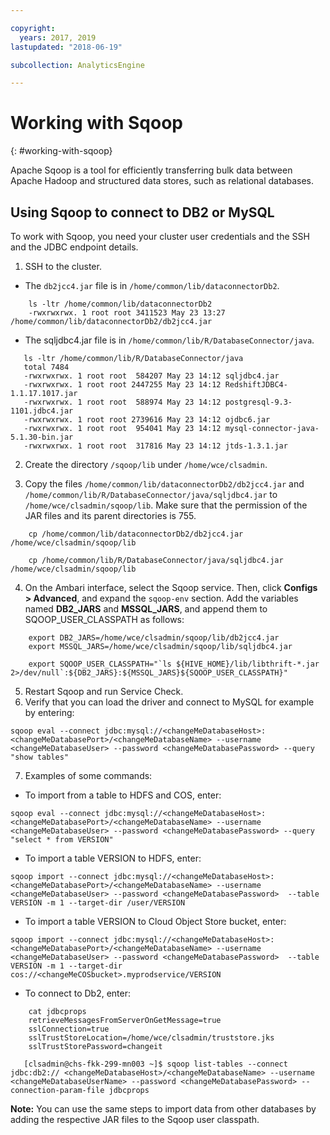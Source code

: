 ```yaml
---

copyright:
  years: 2017, 2019
lastupdated: "2018-06-19"

subcollection: AnalyticsEngine

---
```


# Working with Sqoop
{: #working-with-sqoop}

Apache Sqoop is a tool for efficiently transferring bulk data between Apache Hadoop and structured data stores, such as relational databases.

## Using Sqoop to connect to DB2 or MySQL

To work with Sqoop, you need your cluster user credentials and the SSH  and the JDBC endpoint details.

1. SSH to the cluster.
  - The `db2jcc4.jar` file is in  `/home/common/lib/dataconnectorDb2`.
  ```
      ls -ltr /home/common/lib/dataconnectorDb2
      -rwxrwxrwx. 1 root root 3411523 May 23 13:27 /home/common/lib/dataconnectorDb2/db2jcc4.jar
  ```
  -   The sqljdbc4.jar file is in `/home/common/lib/R/DatabaseConnector/java`.
  ```
     ls -ltr /home/common/lib/R/DatabaseConnector/java
     total 7484
     -rwxrwxrwx. 1 root root  584207 May 23 14:12 sqljdbc4.jar
     -rwxrwxrwx. 1 root root 2447255 May 23 14:12 RedshiftJDBC4-1.1.17.1017.jar
     -rwxrwxrwx. 1 root root  588974 May 23 14:12 postgresql-9.3-1101.jdbc4.jar
     -rwxrwxrwx. 1 root root 2739616 May 23 14:12 ojdbc6.jar
     -rwxrwxrwx. 1 root root  954041 May 23 14:12 mysql-connector-java-5.1.30-bin.jar
     -rwxrwxrwx. 1 root root  317816 May 23 14:12 jtds-1.3.1.jar
  ```

2. Create the directory `/sqoop/lib` under `/home/wce/clsadmin`.

3. Copy the files `/home/common/lib/dataconnectorDb2/db2jcc4.jar` and `/home/common/lib/R/DatabaseConnector/java/sqljdbc4.jar` to `/home/wce/clsadmin/sqoop/lib`. Make sure that the permission of the JAR files and its parent directories is 755.
```
    cp /home/common/lib/dataconnectorDb2/db2jcc4.jar /home/wce/clsadmin/sqoop/lib

    cp /home/common/lib/R/DatabaseConnector/java/sqljdbc4.jar /home/wce/clsadmin/sqoop/lib
```
4. On the Ambari interface, select the Sqoop service. Then, click **Configs > Advanced**, and expand the `sqoop-env` section. Add the  variables named **DB2_JARS** and **MSSQL_JARS**, and append them to SQOOP_USER_CLASSPATH as follows:
```
    export DB2_JARS=/home/wce/clsadmin/sqoop/lib/db2jcc4.jar
    export MSSQL_JARS=/home/wce/clsadmin/sqoop/lib/sqljdbc4.jar

    export SQOOP_USER_CLASSPATH="`ls ${HIVE_HOME}/lib/libthrift-*.jar 2>/dev/null`:${DB2_JARS}:${MSSQL_JARS}${SQOOP_USER_CLASSPATH}"
```
5. Restart Sqoop and run Service Check.
6. Verify that you can load the driver and connect to MySQL for example by entering:
```
sqoop eval --connect jdbc:mysql://<changeMeDatabaseHost>:<changeMeDatabasePort>/<changeMeDatabaseName> --username <changeMeDatabaseUser> --password <changeMeDatabasePassword> --query "show tables"
```   
7. Examples of some commands:

 - To import from a table to HDFS and COS, enter:
 ```
sqoop eval --connect jdbc:mysql://<changeMeDatabaseHost>:<changeMeDatabasePort>/<changeMeDatabaseName> --username <changeMeDatabaseUser> --password <changeMeDatabasePassword> --query "select * from VERSION"
 ```
 - To import a table VERSION to HDFS, enter:
 ```
sqoop import --connect jdbc:mysql://<changeMeDatabaseHost>:<changeMeDatabasePort>/<changeMeDatabaseName> --username <changeMeDatabaseUser> --password <changeMeDatabasePassword>  --table VERSION -m 1 --target-dir /user/VERSION
 ```
 - To import a table VERSION to Cloud Object Store bucket, enter:
 ```
 sqoop import --connect jdbc:mysql://<changeMeDatabaseHost>:<changeMeDatabasePort>/<changeMeDatabaseName> --username <changeMeDatabaseUser> --password <changeMeDatabasePassword>  --table VERSION -m 1 --target-dir cos://<changeMeCOSbucket>.myprodservice/VERSION
 ```
 - To connect to Db2, enter:
 ```
     cat jdbcprops
     retrieveMessagesFromServerOnGetMessage=true
     sslConnection=true
     sslTrustStoreLocation=/home/wce/clsadmin/truststore.jks
     sslTrustStorePassword=changeit

    [clsadmin@chs-fkk-299-mn003 ~]$ sqoop list-tables --connect jdbc:db2:// <changeMeDatabaseHost>/<changeMeDatabaseName> --username <changeMeDatabaseUserName> --password <changeMeDatabasePassword> --connection-param-file jdbcprops
  ```

  **Note:** You can use the same steps to import data from other databases by adding the respective JAR files to the Sqoop user classpath.  
